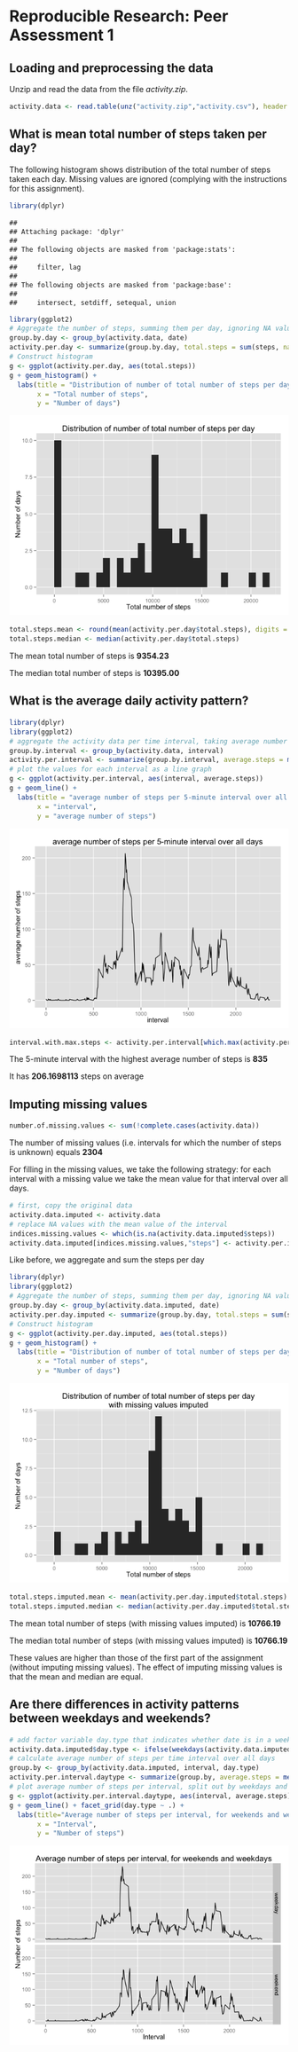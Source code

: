 # Reproducible Research: Peer Assessment 1


## Loading and preprocessing the data

Unzip and read the data from the file _activity.zip_.


```r
activity.data <- read.table(unz("activity.zip","activity.csv"), header = TRUE, sep = ",", colClasses = c("numeric","Date","integer"))
```

## What is mean total number of steps taken per day?

The following histogram shows distribution of the total number of steps taken each day. Missing values are ignored (complying with the instructions for this assignment).


```r
library(dplyr)
```

```
## 
## Attaching package: 'dplyr'
## 
## The following objects are masked from 'package:stats':
## 
##     filter, lag
## 
## The following objects are masked from 'package:base':
## 
##     intersect, setdiff, setequal, union
```

```r
library(ggplot2)
# Aggregate the number of steps, summing them per day, ignoring NA values
group.by.day <- group_by(activity.data, date)
activity.per.day <- summarize(group.by.day, total.steps = sum(steps, na.rm = TRUE))
# Construct histogram
g <- ggplot(activity.per.day, aes(total.steps))
g + geom_histogram() +
  labs(title = "Distribution of number of total number of steps per day",
       x = "Total number of steps",
       y = "Number of days")
```

![](PA1_template_files/figure-html/unnamed-chunk-2-1.png) 


```r
total.steps.mean <- round(mean(activity.per.day$total.steps), digits = 2)
total.steps.median <- median(activity.per.day$total.steps)
```
The mean total number of steps is **9354.23**

The median total number of steps is **10395.00**

## What is the average daily activity pattern?


```r
library(dplyr)
library(ggplot2)
# aggregate the activity data per time interval, taking average number of steps per interval over all days
group.by.interval <- group_by(activity.data, interval)
activity.per.interval <- summarize(group.by.interval, average.steps = mean(steps, na.rm = TRUE))
# plot the values for each interval as a line graph
g <- ggplot(activity.per.interval, aes(interval, average.steps))
g + geom_line() +
  labs(title = "average number of steps per 5-minute interval over all days",
       x = "interval",
       y = "average number of steps")
```

![](PA1_template_files/figure-html/unnamed-chunk-4-1.png) 


```r
interval.with.max.steps <- activity.per.interval[which.max(activity.per.interval$average.steps),]
```

The 5-minute interval with the highest average number of steps is **835**

It has **206.1698113** steps on average

## Imputing missing values


```r
number.of.missing.values <- sum(!complete.cases(activity.data))
```

The number of missing values (i.e. intervals for which the number of steps is unknown) equals **2304**

For filling in the missing values, we take the following strategy: for each interval with a missing value we take the mean value for that interval over all days.


```r
# first, copy the original data
activity.data.imputed <- activity.data
# replace NA values with the mean value of the interval
indices.missing.values <- which(is.na(activity.data.imputed$steps))
activity.data.imputed[indices.missing.values,"steps"] <- activity.per.interval$average.steps[match(activity.data.imputed[indices.missing.values,"interval"],activity.per.interval$interval)]
```

Like before, we aggregate and sum the steps per day


```r
library(dplyr)
library(ggplot2)
# Aggregate the number of steps, summing them per day, ignoring NA values
group.by.day <- group_by(activity.data.imputed, date)
activity.per.day.imputed <- summarize(group.by.day, total.steps = sum(steps, na.rm = TRUE))
# Construct histogram
g <- ggplot(activity.per.day.imputed, aes(total.steps))
g + geom_histogram() +
  labs(title = "Distribution of number of total number of steps per day\nwith missing values imputed",
       x = "Total number of steps",
       y = "Number of days")
```

![](PA1_template_files/figure-html/unnamed-chunk-8-1.png) 


```r
total.steps.imputed.mean <- mean(activity.per.day.imputed$total.steps)
total.steps.imputed.median <- median(activity.per.day.imputed$total.steps)
```

The mean total number of steps (with missing values imputed) is **10766.19**

The median total number of steps (with missing values imputed) is **10766.19**

These values are higher than those of the first part of the assignment (without imputing missing values). The effect of imputing missing values is that the mean and median are equal.


## Are there differences in activity patterns between weekdays and weekends?


```r
# add factor variable day.type that indicates whether date is in a weekend or is a weekday
activity.data.imputed$day.type <- ifelse(weekdays(activity.data.imputed$date) %in% c("Saturday","Sunday"),"weekend","weekday")
# calculate average number of steps per time interval over all days
group.by <- group_by(activity.data.imputed, interval, day.type)
activity.per.interval.daytype <- summarize(group.by, average.steps = mean(steps, na.rm = TRUE))
# plot average number of steps per interval, split out by weekdays and weekends
g <- ggplot(activity.per.interval.daytype, aes(interval, average.steps))
g + geom_line() + facet_grid(day.type ~ .) +
  labs(title="Average number of steps per interval, for weekends and weekdays",
       x = "Interval",
       y = "Number of steps")
```

![](PA1_template_files/figure-html/unnamed-chunk-10-1.png) 
